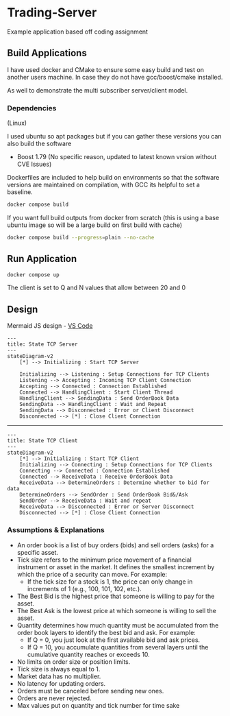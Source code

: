 # Trading-Server

Example application based off coding assignment

## Build Applications

I have used docker and CMake to ensure some easy build and test on another users machine. In case they do not have gcc/boost/cmake installed.

As well to demonstrate the multi subscriber server/client model.

### Dependencies

(Linux)

I used ubuntu so apt packages but if you can gather these versions you can also build the software

- Boost 1.79 (No specific reason, updated to latest known vrsion without CVE Issues)

Dockerfiles are included to help build on environments so that the software versions are maintained on compilation, with GCC its helpful to set a baseline.

```bash
docker compose build
```

If you want full build outputs from docker from scratch (this is using a base ubuntu image so will be a large build on first build with cache)
```bash
docker compose build --progress=plain --no-cache
```

## Run Application

```bash
docker compose up
```

The client is set to Q and N values that allow between 20 and 0

## Design

Mermaid JS design - [VS Code](https://marketplace.visualstudio.com/items?itemName=bierner.markdown-mermaid)

```mermaid
---
title: State TCP Server
---
stateDiagram-v2
    [*] --> Initializing : Start TCP Server

    Initializing --> Listening : Setup Connections for TCP Clients
    Listening --> Accepting : Incoming TCP Client Connection
    Accepting --> Connected : Connection Established
    Connected --> HandlingClient : Start Client Thread
    HandlingClient --> SendingData : Send OrderBook Data
    SendingData --> HandlingClient : Wait and Repeat
    SendingData --> Disconnected : Error or Client Disconnect
    Disconnected --> [*] : Close Client Connection
```

---

```mermaid
---
title: State TCP Client
---
stateDiagram-v2
    [*] --> Initializing : Start TCP Client
    Initializing --> Connecting : Setup Connections for TCP Clients
    Connecting --> Connected : Connection Established
    Connected --> ReceiveData : Receive OrderBook Data
    ReceiveData --> DetermineOrders : Determine whether to bid for data
    DetermineOrders --> SendOrder : Send OrderBook Bid&/Ask
    SendOrder --> ReceiveData : Wait and repeat
    ReceiveData --> Disconnected : Error or Server Disconnect
    Disconnected --> [*] : Close Client Connection
```

### Assumptions & Explanations

- An order book is a list of buy orders (bids) and sell orders (asks) for a specific asset.
- Tick size refers to the minimum price movement of a financial instrument or asset in the market. It defines the smallest increment by which the price of a security can move. For example:
  - If the tick size for a stock is 1, the price can only change in increments of 1 (e.g., 100, 101, 102, etc.).
- The Best Bid is the highest price that someone is willing to pay for the asset.
- The Best Ask is the lowest price at which someone is willing to sell the asset.
- Quantity determines how much quantity must be accumulated from the order book layers to identify the best bid and ask. For example:
  - If Q = 0, you just look at the first available bid and ask prices.
  - If Q = 10, you accumulate quantities from several layers until the cumulative quantity reaches or exceeds 10.
- No limits on order size or position limits.
- Tick size is always equal to 1.
- Market data has no multiplier.
- No latency for updating orders.
- Orders must be canceled before sending new ones.
- Orders are never rejected.
- Max values put on quantity and tick number for time sake